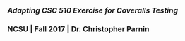 ### *Adapting CSC 510 Exercise for Coveralls Testing*
### NCSU  |  Fall 2017  |  Dr. Christopher Parnin
